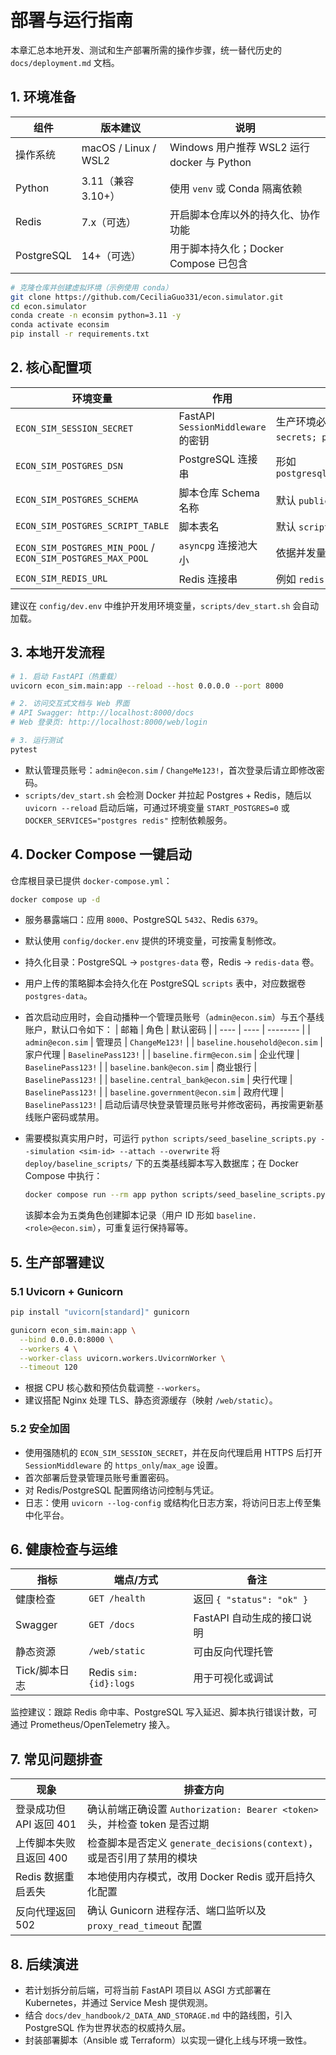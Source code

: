 # 部署与运行指南

本章汇总本地开发、测试和生产部署所需的操作步骤，统一替代历史的 `docs/deployment.md` 文档。

## 1. 环境准备

| 组件 | 版本建议 | 说明 |
| ---- | -------- | ---- |
| 操作系统 | macOS / Linux / WSL2 | Windows 用户推荐 WSL2 运行 docker 与 Python |
| Python | 3.11（兼容 3.10+） | 使用 `venv` 或 Conda 隔离依赖 |
| Redis | 7.x（可选） | 开启脚本仓库以外的持久化、协作功能 |
| PostgreSQL | 14+（可选） | 用于脚本持久化；Docker Compose 已包含 |

```bash
# 克隆仓库并创建虚拟环境（示例使用 conda）
git clone https://github.com/CeciliaGuo331/econ.simulator.git
cd econ.simulator
conda create -n econsim python=3.11 -y
conda activate econsim
pip install -r requirements.txt
```

## 2. 核心配置项

| 环境变量 | 作用 | 备注 |
| -------- | ---- | ---- |
| `ECON_SIM_SESSION_SECRET` | FastAPI `SessionMiddleware` 的密钥 | 生产环境必须设为随机值，可用 `python -c "import secrets; print(secrets.token_urlsafe(32))"` 生成 |
| `ECON_SIM_POSTGRES_DSN` | PostgreSQL 连接串 | 形如 `postgresql+asyncpg://user:pass@localhost:5432/econsim` |
| `ECON_SIM_POSTGRES_SCHEMA` | 脚本仓库 Schema 名称 | 默认 `public`，可按环境覆盖 |
| `ECON_SIM_POSTGRES_SCRIPT_TABLE` | 脚本表名 | 默认 `scripts` |
| `ECON_SIM_POSTGRES_MIN_POOL` / `ECON_SIM_POSTGRES_MAX_POOL` | `asyncpg` 连接池大小 | 依据并发量调节 |
| `ECON_SIM_REDIS_URL` | Redis 连接串 | 例如 `redis://localhost:6379/0`，缺省时退化为内存模式 |

建议在 `config/dev.env` 中维护开发用环境变量，`scripts/dev_start.sh` 会自动加载。

## 3. 本地开发流程

```bash
# 1. 启动 FastAPI（热重载）
uvicorn econ_sim.main:app --reload --host 0.0.0.0 --port 8000

# 2. 访问交互式文档与 Web 界面
# API Swagger: http://localhost:8000/docs
# Web 登录页: http://localhost:8000/web/login

# 3. 运行测试
pytest
```

- 默认管理员账号：`admin@econ.sim` / `ChangeMe123!`，首次登录后请立即修改密码。
- `scripts/dev_start.sh` 会检测 Docker 并拉起 Postgres + Redis，随后以 `uvicorn --reload` 启动后端，可通过环境变量 `START_POSTGRES=0` 或 `DOCKER_SERVICES="postgres redis"` 控制依赖服务。

## 4. Docker Compose 一键启动

仓库根目录已提供 `docker-compose.yml`：

```bash
docker compose up -d
```

- 服务暴露端口：应用 `8000`、PostgreSQL `5432`、Redis `6379`。
- 默认使用 `config/docker.env` 提供的环境变量，可按需复制修改。
- 持久化目录：PostgreSQL → `postgres-data` 卷，Redis → `redis-data` 卷。
- 用户上传的策略脚本会持久化在 PostgreSQL `scripts` 表中，对应数据卷 `postgres-data`。
- 首次启动应用时，会自动播种一个管理员账号（`admin@econ.sim`）与五个基线账户，默认口令如下：
  | 邮箱 | 角色 | 默认密码 |
  | ---- | ---- | -------- |
  | `admin@econ.sim` | 管理员 | `ChangeMe123!` |
  | `baseline.household@econ.sim` | 家户代理 | `BaselinePass123!` |
  | `baseline.firm@econ.sim` | 企业代理 | `BaselinePass123!` |
  | `baseline.bank@econ.sim` | 商业银行 | `BaselinePass123!` |
  | `baseline.central_bank@econ.sim` | 央行代理 | `BaselinePass123!` |
  | `baseline.government@econ.sim` | 政府代理 | `BaselinePass123!` |
  启动后请尽快登录管理员账号并修改密码，再按需更新基线账户密码或禁用。
- 需要模拟真实用户时，可运行 `python scripts/seed_baseline_scripts.py --simulation <sim-id> --attach --overwrite` 将
  `deploy/baseline_scripts/` 下的五类基线脚本写入数据库；在 Docker Compose 中执行：

  ```bash
  docker compose run --rm app python scripts/seed_baseline_scripts.py --simulation demo-sim --attach --overwrite
  ```

  该脚本会为五类角色创建脚本记录（用户 ID 形如 `baseline.<role>@econ.sim`），可重复运行保持幂等。

## 5. 生产部署建议

### 5.1 Uvicorn + Gunicorn

```bash
pip install "uvicorn[standard]" gunicorn

gunicorn econ_sim.main:app \
  --bind 0.0.0.0:8000 \
  --workers 4 \
  --worker-class uvicorn.workers.UvicornWorker \
  --timeout 120
```

- 根据 CPU 核心数和预估负载调整 `--workers`。
- 建议搭配 Nginx 处理 TLS、静态资源缓存（映射 `/web/static`）。

### 5.2 安全加固

- 使用强随机的 `ECON_SIM_SESSION_SECRET`，并在反向代理启用 HTTPS 后打开 `SessionMiddleware` 的 `https_only`/`max_age` 设置。
- 首次部署后登录管理员账号重置密码。
- 对 Redis/PostgreSQL 配置网络访问控制与凭证。
- 日志：使用 `uvicorn --log-config` 或结构化日志方案，将访问日志上传至集中化平台。

## 6. 健康检查与运维

| 指标 | 端点/方式 | 备注 |
| ---- | --------- | ---- |
| 健康检查 | `GET /health` | 返回 `{ "status": "ok" }` |
| Swagger | `GET /docs` | FastAPI 自动生成的接口说明 |
| 静态资源 | `/web/static` | 可由反向代理托管 |
| Tick/脚本日志 | Redis `sim:{id}:logs` | 用于可视化或调试 |

监控建议：跟踪 Redis 命中率、PostgreSQL 写入延迟、脚本执行错误计数，可通过 Prometheus/OpenTelemetry 接入。

## 7. 常见问题排查

| 现象 | 排查方向 |
| ---- | -------- |
| 登录成功但 API 返回 401 | 确认前端正确设置 `Authorization: Bearer <token>` 头，并检查 token 是否过期 |
| 上传脚本失败且返回 400 | 检查脚本是否定义 `generate_decisions(context)`，或是否引用了禁用的模块 |
| Redis 数据重启丢失 | 本地使用内存模式，改用 Docker Redis 或开启持久化配置 |
| 反向代理返回 502 | 确认 Gunicorn 进程存活、端口监听以及 `proxy_read_timeout` 配置 |

## 8. 后续演进

- 若计划拆分前后端，可将当前 FastAPI 项目以 ASGI 方式部署在 Kubernetes，并通过 Service Mesh 提供观测。
- 结合 `docs/dev_handbook/2_DATA_AND_STORAGE.md` 中的路线图，引入 PostgreSQL 作为世界状态的权威持久层。
- 封装部署脚本（Ansible 或 Terraform）以实现一键化上线与环境一致性。
